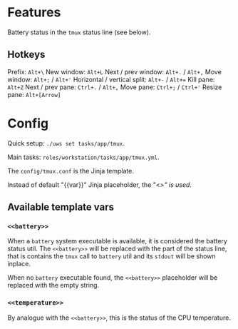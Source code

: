 # Features

Battery status in the `tmux` status line (see below).

## Hotkeys
Prefix: `Alt+\`
New window: `Alt+L`
Next / prev window: `Alt+.` / `Alt+,`
Move window: `Alt+;` / `Alt+'`
Horizontal / vertical split: `Alt+-` / `Alt+=`
Kill pane: `Alt+Z`
Next / prev pane: `Ctrl+.` / `Alt+,`
Move pane: `Ctrl+;` / `Ctrl+'`
Resize pane: `Alt+[Arrow]`

# Config

Quick setup: `./uws set tasks/app/tmux`.

Main tasks: `roles/workstation/tasks/app/tmux.yml`.

The `config/tmux.conf` is the Jinja template.

Instead of default "{{var}}" Jinja placeholder, the "<<var>>" is used.

## Available template vars

### `<<battery>>`

When a `battery` system executable is available, it is considered the battery
status util. The `<<battery>>` will be replaced with the part of the status
line, that is contains the `tmux` call to `battery` util and its `stdout` will
be shown inplace.

When no `battery` executable found, the `<<battery>>` placeholder will be
replaced with the empty string.

### `<<temperature>>`

By analogue with the `<<battery>>`, this is the status of the CPU temperature.
